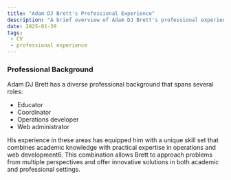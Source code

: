 ```yaml
---
title: "Adam DJ Brett's Professional Experience"
description: "A brief overview of Adam DJ Brett's professional experience as an educator, coordinator, and web administrator."
date: 2025-01-30
tags:
 - CV
 - professional experience
---
```

### Professional Background

Adam DJ Brett has a diverse professional background that spans several roles:

+ Educator
+ Coordinator
+ Operations developer
+ Web administrator

His experience in these areas has equipped him with a unique skill set that combines academic knowledge with practical expertise in operations and web development6. This combination allows Brett to approach problems from multiple perspectives and offer innovative solutions in both academic and professional settings.

